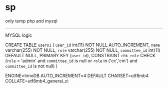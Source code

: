 # sp
only temp php and mysql
***
MYSQL logic

CREATE TABLE `users1` (
  `user_id` int(11) NOT NULL AUTO_INCREMENT,
  `name` varchar(255) NOT NULL,
  `role` varchar(255) NOT NULL,
  `committee_id` int(11) DEFAULT NULL,
  PRIMARY KEY (`user_id`),
  CONSTRAINT `chk_role` CHECK (`role` = 'admin' and `committee_id` is null or `role` in ('cc','cm') and `committee_id` is not null)
) 

ENGINE=InnoDB AUTO_INCREMENT=4 DEFAULT CHARSET=utf8mb4 COLLATE=utf8mb4_general_ci


